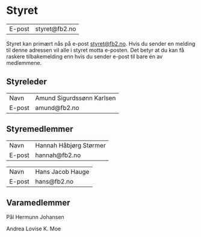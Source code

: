 # Styret

<table>
<tr><td class="b">E-post</td><td class="a">styret@fb2.no</td></tr>
</table>

Styret kan primært nås på e-post [styret@fb2.no](mailto:styret@fb2.no). Hvis du sender en melding til denne adressen vil alle i styret motta e-posten. Det betyr at du kan få raskere tilbakemelding enn hvis du sender e-post til bare én av medlemmene.

## Styreleder

<table>
<tr><td class="a">Navn</td><td class="b">Amund Sigurdssønn Karlsen</td></tr>
<tr><td class="a">E-post</td><td class="b">amund@fb2.no</td></tr>
</table>

## Styremedlemmer

<table>
<tr><td class="a">Navn</td><td class="b">Hannah Håbjørg Størmer</td></tr>
<tr><td class="a">E-post</td><td class="b">hannah@fb2.no</td></tr>
</table>

<table>
<tr><td class="b">Navn</td><td class="a">Hans Jacob Hauge</td></tr>
<tr><td class="b">E-post</td><td class="a">hans@fb2.no</td></tr>
</table>

## Varamedlemmer

Pål Hermunn Johansen

Andrea Lovise K. Moe
